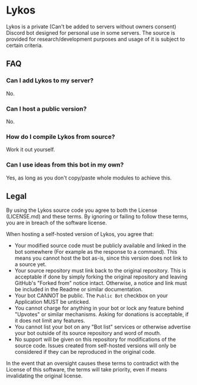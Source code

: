 # Lykos
Lykos is a private (Can't be added to servers without owners consent) Discord bot designed for personal use in some servers. The source is provided for research/development purposes and usage of it is subject to certain criteria.

## FAQ
### Can I add Lykos to my server?
No.

### Can I host a public version?
No.

### How do I compile Lykos from source?
Work it out yourself.

### Can I use ideas from this bot in my own?
Yes, as long as you don't copy/paste whole modules to achieve this.

## Legal
By using the Lykos source code you agree to both the License (LICENSE.md) and these terms. By ignoring or failing to follow these terms, you are in breach of the software license.

When hosting a self-hosted version of Lykos, you agree that:

- Your modified source code must be publicly available and linked in the bot somewhere (For example as the response to a command). This means you cannot host the bot as-is, since this version does not link to a source yet.
- Your source repository must link back to the original repository. This is acceptable if done by simply forking the original repository and leaving GitHub's "Forked from" notice intact. Otherwise, a notice and link must be included in the Readme or similar documentation.
- Your bot CANNOT be public. The `Public Bot` checkbox on your Application MUST be unticked.
- You cannot charge for anything in your bot or lock any feature behind "Upvotes" or similar mechanisms. Asking for donations is acceptable, if it does not limit any features.
- You cannot list your bot on any "Bot list" services or otherwise advertise your bot outside of its source repository and word of mouth.
- No support will be given on this repository for modifications of the source code. Issues created from self-hosted versions will only be considered if they can be reproduced in the original code.

In the event that an oversight causes these terms to contradict with the License of this software, the terms will take priority, even if means invalidating the original license.
